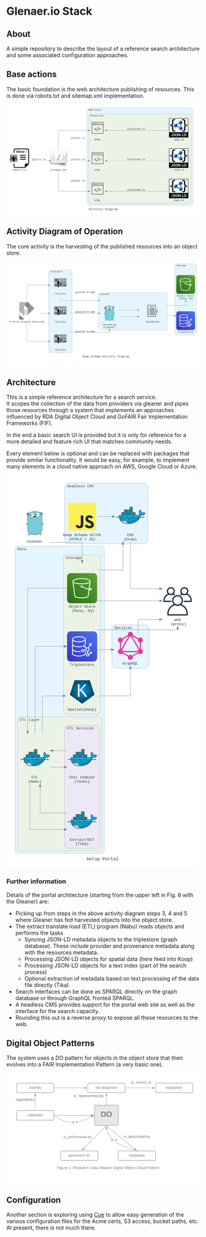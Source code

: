 # Glenaer.io Stack

## About

A simple repository to describe the layout of a reference
search architecture and some associated configuration approaches.



## Base actions

The basic foundation is the web architecture publishing of resources.
This is done via robots.txt and sitemap.xml implementation.  

![Search Architecture Diagram](docs/flow1.png)


## Activity Diagram of Operation

The core activity is the harvesting of the published resources into 
an object store.

![Search Architecture Diagram](docs/flow2.png)

## Architecture

This is a simple reference architecture for a search service.  
It scopes the collection of the data from providers via
gleaner and pipes those resources through a system that
implements an approaches influenced by RDA Digital Object Cloud
and GoFAIR Fair Implementation Frameworks (FIF).  

In the end a basic search UI is provided but it is only for
reference for a more detailed and feature rich UI that matches
community needs.

Every element below is optional and can be replaced with
packages that provide similar functionality.   It would be easy, for
example, to implement many elements in a cloud native approach on
AWS, Google Cloud or Azure.  

![Search Architecture Diagram](docs/searcharchv2.png)

### Further information

Details of the portal architecture (starting from the upper left in Fig. 6 with the Gleaner) are:

* Picking up from steps in the above activity diagram steps 3, 4 and 5 where Gleaner has fed harvested objects into the object store.
* The extract translate load (ETL) program (Nabu) reads objects and performs the tasks
    * Syncing JSON-LD metadata objects to the triplestore (graph database). These include provider and provenance metadata along with the resources metadata.
  * Processing JSON-LD objects for spatial data (here feed into Koop)
  * Processing JSON-LD objects for a text index (part of the search process)
  * Optional extraction of metadata based on text processing of the data file directly (Tika)
* Search interfaces can be done as SPARQL directly on the graph database or through GraphQL fronted SPARQL.
* A headless CMS provides support for the portal web site as well as the interface for the search capacity.
* Rounding this out is a reverse proxy to expose all these resources to the web.

## Digital Object Patterns

The system uses a DO pattern for objects in the object store that
then evolves into a FAIR Implementation Pattern (a very basic one).

![Search Architecture Diagram](docs/do.png)


## Configuration

Another section is exploring using [Cue](https://cuelang.org) to 
allow easy generation of the various configuration files for the 
Acme certs, S3 access, bucket paths, etc.   At present, there is
not much there. 


